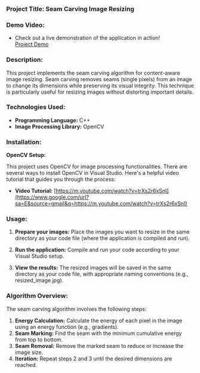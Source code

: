 ### Project Title: Seam Carving Image Resizing

### Demo Video:

  * Check out a live demonstration of the application in action\!  
    [Project Demo](https://youtu.be/bmJ8WdaMw4I)

### Description:

This project implements the seam carving algorithm for content-aware image resizing. Seam carving removes seams (single pixels) from an image to change its dimensions while preserving its visual integrity. This technique is particularly useful for resizing images without distorting important details.

### Technologies Used:

  * **Programming Language:** C++
  * **Image Processing Library:** OpenCV

### Installation:

**OpenCV Setup:**

This project uses OpenCV for image processing functionalities. There are several ways to install OpenCV in Visual Studio. Here's a helpful video tutorial that guides you through the process:

  * **Video Tutorial:**  [https://m.youtube.com/watch?v=trXs2r6xSnI](https://www.google.com/url?sa=E&source=gmail&q=https://m.youtube.com/watch?v=trXs2r6xSnI)

### Usage:

1.  **Prepare your images:** Place the images you want to resize in the same directory as your code file (where the application is compiled and run).

2.  **Run the application:**
    Compile and run your code according to your Visual Studio setup.

3.  **View the results:** The resized images will be saved in the same directory as your code file, with appropriate naming conventions (e.g., resized\_image.jpg).

### Algorithm Overview:

The seam carving algorithm involves the following steps:

1.  **Energy Calculation:** Calculate the energy of each pixel in the image using an energy function (e.g., gradients).
2.  **Seam Marking:** Find the seam with the minimum cumulative energy from top to bottom.
3.  **Seam Removal:** Remove the marked seam to reduce or increase the image size.
4.  **Iteration:** Repeat steps 2 and 3 until the desired dimensions are reached.

